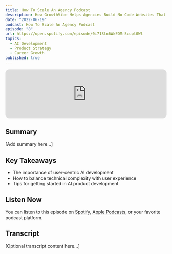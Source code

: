 ```yaml
---
title: How To Scale An Agency Podcast
description: How GrowthVibe Helps Agencies Build No Code Websites That Scale Incredibly Fast
date: "2022-06-19"
podcast: How To Scale An Agency Podcast
episode: "8"
url: https://open.spotify.com/episode/0i71Stn6WkEOMrScupt0Wl
topics:
  - AI Development
  - Product Strategy
  - Career Growth
published: true
---
```


<iframe style="border-radius:12px" src="https://open.spotify.com/embed/episode/0i71Stn6WkEOMrScupt0Wl?utm_source=generator&theme=0" width="100%" height="152" frameBorder="0" allowfullscreen="" allow="autoplay; clipboard-write; encrypted-media; fullscreen; picture-in-picture" loading="lazy"></iframe>

## Summary

[Add summary here...]

## Key Takeaways

- The importance of user-centric AI development
- How to balance technical complexity with user experience
- Tips for getting started in AI product development

## Listen Now

You can listen to this episode on [Spotify](https://open.spotify.com/episode/0i71Stn6WkEOMrScupt0Wl), [Apple Podcasts](https://podcasts.apple.com/...), or your favorite podcast platform.

## Transcript

[Optional transcript content here...] 